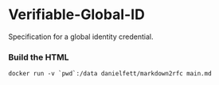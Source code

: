 # Verifiable-Global-ID
Specification for a global identity credential.

### Build the HTML ###

```docker run -v `pwd`:/data danielfett/markdown2rfc main.md```
